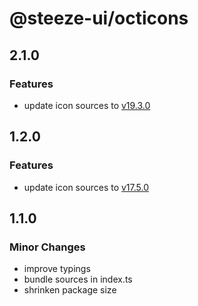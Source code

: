 # @steeze-ui/octicons

## 2.1.0

### Features

- update icon sources to [v19.3.0](https://github.com/primer/octicons/releases/tag/v19.3.0)

## 1.2.0

### Features

- update icon sources to [v17.5.0](https://github.com/primer/octicons/releases/tag/v17.5.0)

## 1.1.0

### Minor Changes

- improve typings
- bundle sources in index.ts
- shrinken package size
